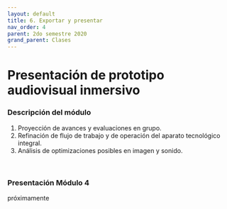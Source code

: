 ```yaml
---
layout: default
title: 6. Exportar y presentar
nav_order: 4
parent: 2do semestre 2020
grand_parent: Clases
---
```


# Presentación de prototipo audiovisual inmersivo

### Descripción del módulo
1. Proyección de avances y evaluaciones en grupo.
2. Refinación de flujo de trabajo y de operación del aparato tecnológico integral.
3. Análisis de optimizaciones posibles en imagen y sonido.

<br>

### Presentación Módulo 4

próximamente